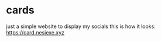 # cards
just a simple website to display my socials 
this is how it looks: https://card.nesiexe.xyz
